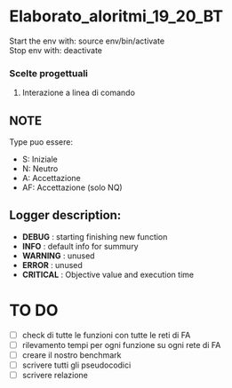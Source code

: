 # Elaborato_aloritmi_19_20_BT
Start the env with: source env/bin/activate  </br>
Stop env with: deactivate  </br>

### Scelte progettuali
1. Interazione a linea di comando


## NOTE

Type puo essere:
* S:  Iniziale
* N:  Neutro
* A:  Accettazione
* AF: Accettazione (solo NQ)

## Logger description:
* **DEBUG** : starting finishing new function
* **INFO** : default info for summury
* **WARNING** : unused
* **ERROR** : unused
* **CRITICAL** : Objective value and execution time


# TO DO
- [ ] check di tutte le funzioni con tutte le reti di FA
- [ ] rilevamento tempi per ogni funzione su ogni rete di FA
- [ ] creare il nostro benchmark
- [ ] scrivere tutti gli pseudocodici
- [ ] scrivere relazione
